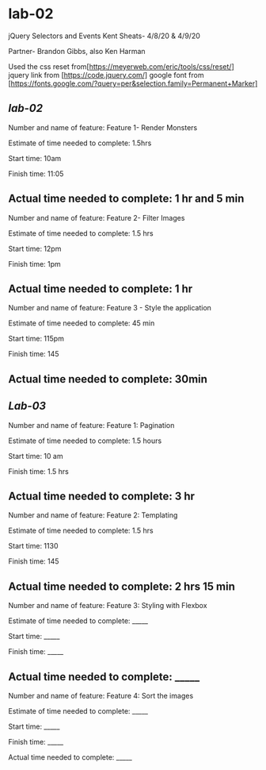 # lab-02
jQuery Selectors and Events
Kent Sheats- 4/8/20 & 4/9/20

Partner- Brandon Gibbs, also Ken Harman<br>

Used the css reset from[https://meyerweb.com/eric/tools/css/reset/]  
jquery link from [https://code.jquery.com/]
google font from [https://fonts.google.com/?query=per&selection.family=Permanent+Marker]

***lab-02***
---------------------------------------------------------

Number and name of feature: Feature 1- Render Monsters

Estimate of time needed to complete: 1.5hrs 

Start time: 10am

Finish time: 11:05

Actual time needed to complete: 1 hr and 5 min
---------------------------------------------------------

Number and name of feature: Feature 2- Filter Images

Estimate of time needed to complete: 1.5 hrs

Start time: 12pm

Finish time: 1pm

Actual time needed to complete: 1 hr
---------------------------------------------------------

Number and name of feature: Feature 3 - Style the application

Estimate of time needed to complete: 45 min

Start time: 115pm

Finish time: 145

Actual time needed to complete: 30min
--------------------------------------------------------
***Lab-03***
---------------------------------------------------------
Number and name of feature: Feature 1: Pagination

Estimate of time needed to complete: 1.5 hours

Start time: 10 am

Finish time: 1.5 hrs

Actual time needed to complete: 3 hr
-------------------------------------------------------------------

Number and name of feature: Feature 2: Templating

Estimate of time needed to complete: 1.5 hrs

Start time: 1130

Finish time: 145

Actual time needed to complete: 2 hrs 15 min
----------------------------------------------------------------------

Number and name of feature: Feature 3: Styling with Flexbox


Estimate of time needed to complete: _____

Start time: _____

Finish time: _____

Actual time needed to complete: _____
----------------------------------------------------------------------
Number and name of feature: Feature 4: Sort the images


Estimate of time needed to complete: _____

Start time: _____

Finish time: _____

Actual time needed to complete: _____